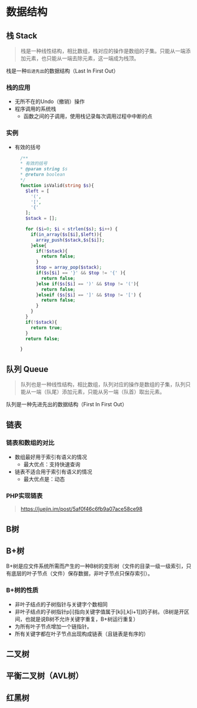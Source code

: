 # 数据结构

## 栈 Stack

> 栈是一种线性结构，相比数组，栈对应的操作是数组的子集。只能从一端添加元素，也只能从一端去除元素，这一端成为栈顶。

栈是一种`后进先出`的数据结构（Last In First Out）

### 栈的应用

- 无所不在的Undo（撤销）操作
- 程序调用的系统栈
  - 函数之间的子调用，使用栈记录每次调用过程中中断的点

### 实例

- 有效的括号

  ```php
    /**
    * 有效的括号
    * @param string $s
    * @return boolean
    */
    function isValid(string $s){
      $left = [
        '(',
        '[',
        '{'
      ];
      $stack = [];

      for ($i=0; $i < strlen($s); $i++) { 
        if(in_array($s[$i],$left)){
          array_push($stack,$s[$i]);
        }else{
          if(!$stack){
            return false;
          }
          $top = array_pop($stack);
          if($s[$i] == '}' && $top != '{' ){
            return false;
          }else if($s[$i] == ')' && $top != '('){
            return false;
          }elseif ($s[$i] == ']' && $top != '[') {
            return false;
          }
        }
      }
      if(!$stack){
        return true;
      }
      return false;

    }
  ```

## 队列 Queue

> 队列也是一种线性结构，相比数组，队列对应的操作是数组的子集，队列只能从一端（队尾）添加元素，只能从另一端（队首）取出元素。

队列是一种先进先出的数据结构（First In First Out）

## 链表

### 链表和数组的对比

- 数组最好用于索引有语义的情况
  - 最大优点：支持快速查询
- 链表不适合用于索引有语义的情况
  - 最大优点是：动态

### PHP实现链表

> https://juejin.im/post/5af0f46c6fb9a07ace58ce98


## B树
<!-- https://blog.csdn.net/xlgen157387/article/details/79450295 -->

## B+树

B+树是应文件系统所需而产生的一种B树的变形树（文件的目录一级一级索引，只有底层的叶子节点（文件）保存数据，非叶子节点只保存索引）。

### B+树的性质

- 非叶子结点的子树指针与关键字个数相同
- 非叶子结点的子树指针p[i]指向关键字值属于[k[i],k[i+1]]的子树。（B树是开区间，也就是说B树不允许关键字重复，B+树运行重复）
- 为所有叶子节点增加一个链指针。
- 所有关键字都在叶子节点出现构成链表（且链表是有序的）

## 二叉树

## 平衡二叉树（AVL树）

## 红黑树
